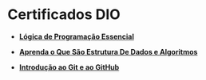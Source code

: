 # Certificados DIO

- [**Lógica de Programação Essencial**](https://hermes.digitalinnovation.one/certificates/BC1DE42E.pdf)

- [**Aprenda o Que São Estrutura De Dados e Algoritmos**](https://hermes.digitalinnovation.one/certificates/8319B82A.pdf)

- [**Introdução ao Git e ao GitHub**](https://hermes.digitalinnovation.one/certificates/F313D551.pdf)

  

